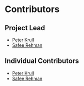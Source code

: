 # Contributors

## Project Lead

* [Peter Krull](https://github.com/pkrull-ansys)
* [Safee Rehman](https://github.com/safeerehman)

## Individual Contributors

* [Peter Krull](https://github.com/pkrull-ansys)
* [Safee Rehman](https://github.com/safeerehman)